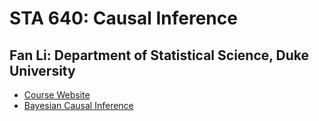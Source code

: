 # STA 640: Causal Inference
## Fan Li: Department of Statistical Science, Duke University

- [Course Website](https://www2.stat.duke.edu/~fl35/CausalInferenceClass.html)
- [Bayesian Causal Inference](https://www2.stat.duke.edu/~fl35/BayesianCausalInference.html)